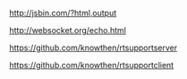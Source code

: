 http://jsbin.com/?html,output

http://websocket.org/echo.html


https://github.com/knowthen/rtsupportserver

https://github.com/knowthen/rtsupportclient

